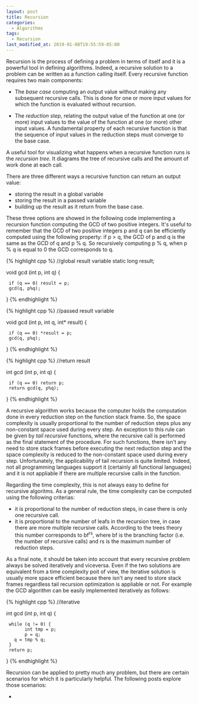 ```yaml
---
layout: post
title: Recursion
categories:
  - Algorithms
tags:
  - Recursion
last_modified_at: 2019-01-08T19:55:59-05:00
---
```


Recursion is the process of defining a problem in terms of itself and it is a powerful tool in defining algorithms. Indeed, a recursive solution to a problem can be written as a function calling itself. Every recursive function requires two main components:
* The *base case* computing an output value without making any subsequent recursive calls. This is done for one or more input values for which the function is evaluated without recursion.

* The *reduction step*, relating the output value of the function at one (or more) input values to the value of the function at one (or more) other input values. A fundamental property of each recursive function is that the sequence of input values in the reduction steps must converge to the base case.

A useful tool for visualizing what happens when a recursive function runs is the *recursion tree*. It diagrams the tree of recursive calls and the amount of work done at each call.

There are three different ways a recursive function can return an output value:
* storing the result in a global variable
* storing the result in a passed variable
* building up the result as it return from the base case.

These three options are showed in the following code implementing a recursion function computing the GCD of two positive integers. It's useful to remember that the GCD of two positive integers p and q can be efficiently computed using the following property: if p > q, the GCD of p and q is the same as the GCD of q and p % q. So recursively computing p % q, when p % q is equal to 0 the GCD corresponds to q.

{% highlight cpp %}
//global result variable
static long result;

void gcd (int p, int q) {

     if (q == 0) result = p;
     gcd(q, p%q);
}
{% endhighlight %}

{% highlight cpp %}
//passed result variable

void gcd (int p, int q, int* result) {

     if (q == 0) *result = p;
     gcd(q, p%q);
}
{% endhighlight %}

{% highlight cpp %}
//return result

int gcd (int p, int q) {

     if (q == 0) return p;
     return gcd(q, p%q);
}
{% endhighlight %}

A recursive algorithm works because the computer holds the computation done in every reduction step on the function stack frame. So, the space complexity is usually proportional to the number of reduction steps plus any non-constant space used during every step. An exception to this rule can be given by *tail recursive* functions, where the recursive call is performed as the final statement of the procedure. For such functions, there isn't any need to store stack frames before executing the next reduction step and the space complexity is reduced to the non-constant space used during every step. Unfortunately, the applicability of tail recursion is quite limited. Indeed, not all programming languages support it (certainly all functional languages) and it is not appliable if there are multiple recursive calls in the function.

Regarding the time complexity, this is not always easy to define for recursive algoritms. As a general rule, the time complexity can be computed using the following criterias:
* it is proportional to the number of reduction steps, in case there is only one recursive call.
* it is proportional to the number of leafs in the recursion tree, in case there are more multiple recursive calls. According to the trees theory this number corresponds to bf<sup>rs</sup>, where bf is the branching factor (i.e. the number of recursive calls) and rs is the maximum number of reduction steps.

As a final note, it should be taken into account that every recursive problem always be solved iteratively and viceversa. Even if the two solutions are equivalent from a time complexity poit of view, the iterative solution is usually more space efficient because there isn't any need to store stack frames regardless tail recursion optimization is appliable or not. For example the GCD algorithm can be easily implemented iteratively as follows:

{% highlight cpp %}
//iterative

int gcd (int p, int q) {

     while (q != 0) {
     	   int tmp = p;
     	   p = q;
	   q = tmp % q;
     }
     return p;
}
{% endhighlight %}

Recursion can be applied to pretty much any problem, but there are certain scenarios for which it is particularly helpful. The following posts explore those scenarios:

*
